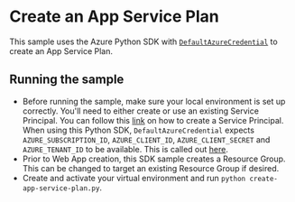 # Create an App Service Plan

This sample uses the Azure Python SDK with [`DefaultAzureCredential`](https://docs.microsoft.com/en-us/azure/developer/python/azure-sdk-authenticate-hosted-applications) to create an App Service Plan.

## Running the sample
- Before running the sample, make sure your local environment is set up correctly. You'll need to either create or use an existing Service Principal. You can follow this [link](https://docs.microsoft.com/en-us/azure/developer/python/configure-local-development-environment?tabs=cmd) on how to create a Service Principal.
When using this Python SDK, `DefaultAzureCredential` expects `AZURE_SUBSCRIPTION_ID`, `AZURE_CLIENT_ID`, `AZURE_CLIENT_SECRET` and `AZURE_TENANT_ID` to be available. This is called out [here](https://docs.microsoft.com/en-us/azure/developer/python/configure-local-development-environment?tabs=cmd#create-a-service-principal-and-environment-variables-for-development).
- Prior to Web App creation, this SDK sample creates a Resource Group. This can be changed to target an existing Resource Group if desired.
- Create and activate your virtual environment and run `python create-app-service-plan.py`.
